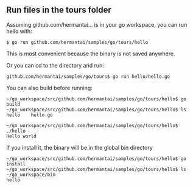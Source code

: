 ## Run files in the tours folder

Assuming github.com/hermantai... is in your go workspace, you can run hello
with:

    $ go run github.com/hermantai/samples/go/tours/hello

This is most convenient because the binary is not saved anywhere.

Or you can cd to the directory and run:

    github.com/hermantai/samples/go/tours$ go run hello/hello.go

You can also build before running:

    ~/go_workspace/src/github.com/hermantai/samples/go/tours/hello$ go build
    ~/go_workspace/src/github.com/hermantai/samples/go/tours/hello$ ls
    hello    hello.go

    ~/go_workspace/src/github.com/hermantai/samples/go/tours/hello$ ./hello
    Hello world

If you install it, the binary will be in the global bin directory

    ~/go_workspace/src/github.com/hermantai/samples/go/tours/hello$ go install
    ~/go_workspace/src/github.com/hermantai/samples/go/tours/hello$ ls ~/go_workspace/bin
    hello
